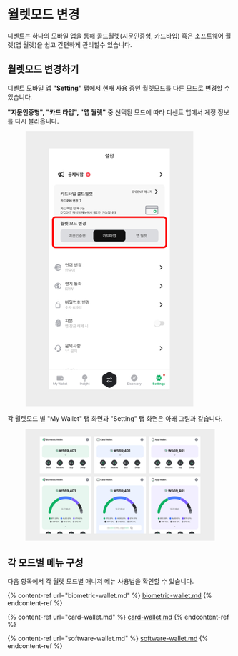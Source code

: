 # 월렛모드 변경

디센트는 하나의 모바일 앱을 통해 콜드월렛(지문인증형, 카드타입) 혹은 소프트웨어 월렛(앱 월렛)을 쉽고 간편하게 관리할수 있습니다.

## 월렛모드 변경하기 <a href="#wallet-mode" id="wallet-mode"></a>

디센트 모바일 앱 **"Setting"** 탭에서 현재 사용 중인 월렛모드를 다른 모드로 변경할 수 있습니다.

**"지문인증형", "카드 타입", "앱 월렛"** 중 선택된 모드에 따라 디센트 앱에서 계정 정보를 다시 불러옵니다.



<figure><img src="../../../.gitbook/assets/1 (20).jpg" alt="" width="376"><figcaption></figcaption></figure>

각 월렛모드 별 "My Wallet" 탭 화면과 "Setting" 탭 화면은 아래 그림과 같습니다.

<figure><img src="../../../.gitbook/assets/2 (18).jpg" alt=""><figcaption></figcaption></figure>

## 각 모드별 메뉴 구성 <a href="#menu-composition-for-each-mode" id="menu-composition-for-each-mode"></a>

다음 항목에서 각 월렛 모드별 매니저 메뉴 사용법을 확인할 수 있습니다.

{% content-ref url="biometric-wallet.md" %}
[biometric-wallet.md](biometric-wallet.md)
{% endcontent-ref %}

{% content-ref url="card-wallet.md" %}
[card-wallet.md](card-wallet.md)
{% endcontent-ref %}

{% content-ref url="software-wallet.md" %}
[software-wallet.md](software-wallet.md)
{% endcontent-ref %}

